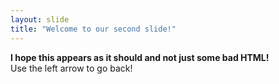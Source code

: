 ```yaml
---
layout: slide
title: "Welcome to our second slide!"
---
```

<b>I hope this appears as it should and not just some bad HTML!</b></br>
Use the left arrow to go back!
